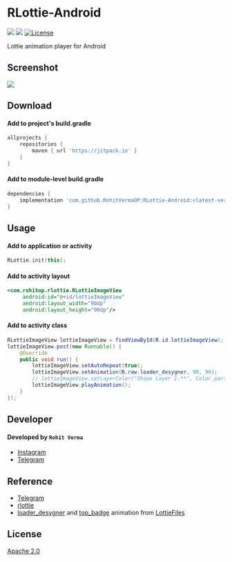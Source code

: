 # RLottie-Android
[![](https://img.shields.io/badge/Minimum%20Sdk-21-2196F3)](https://github.com/RohitVermaOP/RLottie-Android)
[![](https://jitpack.io/v/RohitVermaOP/RLottie-Android.svg)](https://jitpack.io/#RohitVermaOP/RLottie-Android)
[![License](https://img.shields.io/badge/License-Apache_2.0-blue.svg)](./LICENSE)

Lottie animation player for Android

## Screenshot

![](screenshot.gif)

## Download 

#### Add to project's build.gradle
```gradle
allprojects {
	repositories {
		maven { url 'https://jitpack.io' }
	}
}
```

#### Add to module-level build.gradle
```gradle
dependencies { 
    implementation 'com.github.RohitVermaOP:RLottie-Android:<latest-version>'
}
```

## Usage

#### Add to application or activity
```java
RLottie.init(this);
```

#### Add to activity layout
```xml
<com.rohitop.rlottie.RLottieImageView
     android:id="@+id/lottieImageView"
     android:layout_width="90dp"
     android:layout_height="90dp"/>
```

#### Add to activity class
```java
RLottieImageView lottieImageView = findViewById(R.id.lottieImageView);
lottieImageView.post(new Runnable() {
	@Override
	public void run() {
		lottieImageView.setAutoRepeat(true);
		lottieImageView.setAnimation(R.raw.loader_desygner, 90, 90);
		// lottieImageView.setLayerColor("Shape Layer 1.**", Color.parseColor("#FF7043"));
		lottieImageView.playAnimation();
	}
});
```

## Developer

#### Developed by ```Rohit Verma```
+ [Instagram](http://instagram.com/mr_rohitverma88)
+ [Telegram](http://t.me/RohitVerma88)

## Reference
+ [Telegram](https://github.com/DrKLO/Telegram)
+ [rlottie](https://github.com/Samsung/rlottie)
+ [loader_desygner](https://lottiefiles.com/93759-loader-desygner) and [top_badge](https://lottiefiles.com/96489-top-badge-animation) animation from [LottieFiles](https://lottiefiles.com)

## License

[Apache 2.0](./LICENSE)
